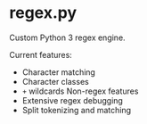 # regex.py
Custom Python 3 regex engine.

Current features:
* Character matching
* Character classes
* `+` wildcards
Non-regex features
* Extensive regex debugging
* Split tokenizing and matching

